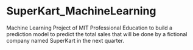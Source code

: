 # SuperKart_MachineLearning
Machine Learning Project of MIT Professional Education to build a prediction model to predict the total sales that will be done by a fictional company named SuperKart in the next quarter.
